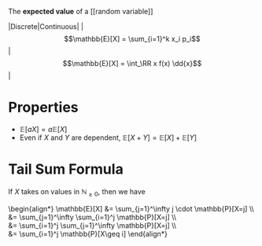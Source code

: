The **expected value** of a [[random variable]]

|Discrete|Continuous|
|$$\mathbb{E}[X] = \sum_{i=1}^k x_i p_i$$|$$\mathbb{E}[X] = \int_\RR x f(x) \dd{x}$$|

# Properties

* $\mathbb{E}[a X] = a \mathbb{E}[X]$
* Even if $X$ and $Y$ are dependent, $\mathbb{E}[X + Y] = \mathbb{E}[X] + \mathbb{E}[Y]$


# Tail Sum Formula

If $X$ takes on values in $\mathbb{N}_{\geq 0}$, then we have

\begin{align\*}
\mathbb{E}[X] &= \sum_{j=1}^\infty j \cdot \mathbb{P}[X=j] \\\\\
&= \sum_{j=1}^\infty \sum_{i=1}^j \mathbb{P}[X=j] \\\\\
&= \sum_{i=1}^j \sum_{j=1}^\infty \mathbb{P}[X=j] \\\\\
&= \sum_{i=1}^j \mathbb{P}[X\geq i]
\end{align\*}